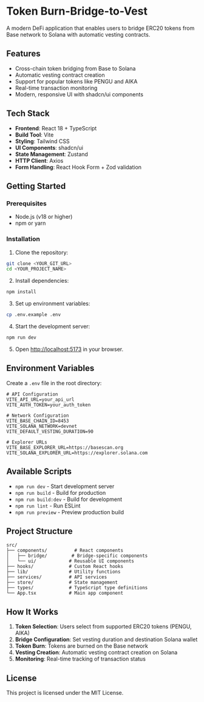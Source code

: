# Token Burn-Bridge-to-Vest

A modern DeFi application that enables users to bridge ERC20 tokens from Base network to Solana with automatic vesting contracts.

## Features

- Cross-chain token bridging from Base to Solana
- Automatic vesting contract creation
- Support for popular tokens like PENGU and AIKA
- Real-time transaction monitoring
- Modern, responsive UI with shadcn/ui components

## Tech Stack

- **Frontend**: React 18 + TypeScript
- **Build Tool**: Vite
- **Styling**: Tailwind CSS
- **UI Components**: shadcn/ui
- **State Management**: Zustand
- **HTTP Client**: Axios
- **Form Handling**: React Hook Form + Zod validation

## Getting Started

### Prerequisites

- Node.js (v18 or higher)
- npm or yarn

### Installation

1. Clone the repository:
```bash
git clone <YOUR_GIT_URL>
cd <YOUR_PROJECT_NAME>
```

2. Install dependencies:
```bash
npm install
```

3. Set up environment variables:
```bash
cp .env.example .env
```

4. Start the development server:
```bash
npm run dev
```

5. Open [http://localhost:5173](http://localhost:5173) in your browser.

## Environment Variables

Create a `.env` file in the root directory:

```env
# API Configuration
VITE_API_URL=your_api_url
VITE_AUTH_TOKEN=your_auth_token

# Network Configuration
VITE_BASE_CHAIN_ID=8453
VITE_SOLANA_NETWORK=devnet
VITE_DEFAULT_VESTING_DURATION=90

# Explorer URLs
VITE_BASE_EXPLORER_URL=https://basescan.org
VITE_SOLANA_EXPLORER_URL=https://explorer.solana.com
```

## Available Scripts

- `npm run dev` - Start development server
- `npm run build` - Build for production
- `npm run build:dev` - Build for development
- `npm run lint` - Run ESLint
- `npm run preview` - Preview production build

## Project Structure

```
src/
├── components/          # React components
│   ├── bridge/         # Bridge-specific components
│   └── ui/            # Reusable UI components
├── hooks/             # Custom React hooks
├── lib/               # Utility functions
├── services/          # API services
├── store/             # State management
├── types/             # TypeScript type definitions
└── App.tsx            # Main app component
```

## How It Works

1. **Token Selection**: Users select from supported ERC20 tokens (PENGU, AIKA)
2. **Bridge Configuration**: Set vesting duration and destination Solana wallet
3. **Token Burn**: Tokens are burned on the Base network
4. **Vesting Creation**: Automatic vesting contract creation on Solana
5. **Monitoring**: Real-time tracking of transaction status

## License

This project is licensed under the MIT License.